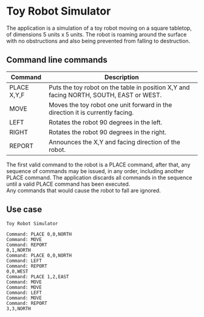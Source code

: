 # Toy Robot Simulator   

The application is a simulation of a toy robot moving on a square tabletop, of dimensions 5 units x 5 units. The robot is roaming around the surface with no obstructions and also being prevented from falling to destruction. 

## Command line commands

| Command       | Description                                                                             |
| ------------- | --------------------------------------------------------------------------------------- |
| PLACE X,Y,F   | Puts the toy robot on the table in position X,Y and facing NORTH, SOUTH, EAST or WEST.  |
| MOVE          | Moves the toy robot one unit forward in the direction it is currently facing.           |
| LEFT          | Rotates the robot 90 degrees in the left.                                               |
| RIGHT         | Rotates the robot 90 degrees in the right.                                              |
| REPORT        | Announces the X,Y and facing direction of the robot.                                    |

The first valid command to the robot is a PLACE command, after that, any sequence of commands may be issued, in any order, including another PLACE command. The application discards all commands in the sequence until a valid PLACE command has been executed.   
Any commands that would cause the robot to fall are ignored.

## Use case

```
Toy Robot Simulator

Command: PLACE 0,0,NORTH
Command: MOVE
Command: REPORT
0,1,NORTH
Command: PLACE 0,0,NORTH
Command: LEFT
Command: REPORT
0,0,WEST
Command: PLACE 1,2,EAST
Command: MOVE
Command: MOVE
Command: LEFT
Command: MOVE
Command: REPORT
3,3,NORTH
```

